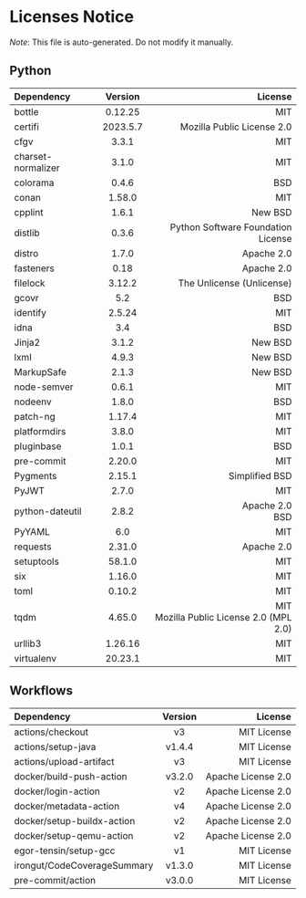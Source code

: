 # Licenses Notice
*Note*: This file is auto-generated. Do not modify it manually.
## Python
| Dependency | Version | License |
|:-----------|:-------:|--------:|
|bottle|0.12.25|MIT|
|certifi|2023.5.7|Mozilla Public License 2.0|
|cfgv|3.3.1|MIT|
|charset-normalizer|3.1.0|MIT|
|colorama|0.4.6|BSD|
|conan|1.58.0|MIT|
|cpplint|1.6.1|New BSD|
|distlib|0.3.6|Python Software Foundation License|
|distro|1.7.0|Apache 2.0|
|fasteners|0.18|Apache 2.0|
|filelock|3.12.2|The Unlicense (Unlicense)|
|gcovr|5.2|BSD|
|identify|2.5.24|MIT|
|idna|3.4|BSD|
|Jinja2|3.1.2|New BSD|
|lxml|4.9.3|New BSD|
|MarkupSafe|2.1.3|New BSD|
|node-semver|0.6.1|MIT|
|nodeenv|1.8.0|BSD|
|patch-ng|1.17.4|MIT|
|platformdirs|3.8.0|MIT|
|pluginbase|1.0.1|BSD|
|pre-commit|2.20.0|MIT|
|Pygments|2.15.1|Simplified BSD|
|PyJWT|2.7.0|MIT|
|python-dateutil|2.8.2|Apache 2.0<br/>BSD|
|PyYAML|6.0|MIT|
|requests|2.31.0|Apache 2.0|
|setuptools|58.1.0|MIT|
|six|1.16.0|MIT|
|toml|0.10.2|MIT|
|tqdm|4.65.0|MIT<br/>Mozilla Public License 2.0 (MPL 2.0)|
|urllib3|1.26.16|MIT|
|virtualenv|20.23.1|MIT|
## Workflows
| Dependency | Version | License |
|:-----------|:-------:|--------:|
|actions/checkout|v3|MIT License|
|actions/setup-java|v1.4.4|MIT License|
|actions/upload-artifact|v3|MIT License|
|docker/build-push-action|v3.2.0|Apache License 2.0|
|docker/login-action|v2|Apache License 2.0|
|docker/metadata-action|v4|Apache License 2.0|
|docker/setup-buildx-action|v2|Apache License 2.0|
|docker/setup-qemu-action|v2|Apache License 2.0|
|egor-tensin/setup-gcc|v1|MIT License|
|irongut/CodeCoverageSummary|v1.3.0|MIT License|
|pre-commit/action|v3.0.0|MIT License|
